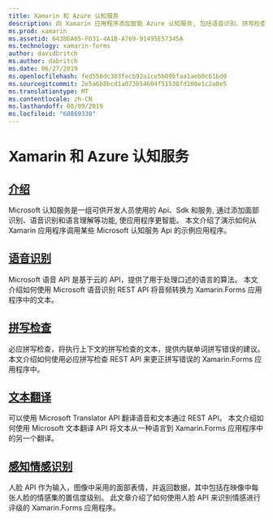 ```yaml
---
title: Xamarin 和 Azure 认知服务
description: 向 Xamarin 应用程序添加智能 Azure 认知服务, 包括语音识别、拼写检查、文本翻译和情感识别。
ms.prod: xamarin
ms.assetid: 64386A65-FD31-4A1B-A769-91495E57345A
ms.technology: xamarin-forms
author: davidbritch
ms.author: dabritch
ms.date: 06/27/2019
ms.openlocfilehash: fed556dc303fecb92a1ce5b09bfaa1aeb0c61bd0
ms.sourcegitcommit: 2e5a6b8bcd1a073b54604f51538fd108e1c2a8e5
ms.translationtype: MT
ms.contentlocale: zh-CN
ms.lasthandoff: 08/09/2019
ms.locfileid: "68869330"
---
```

# <a name="xamarinforms-and-azure-cognitive-services"></a>Xamarin 和 Azure 认知服务

## <a name="introductionintroductionmd"></a>[介绍](introduction.md)

Microsoft 认知服务是一组可供开发人员使用的 Api、Sdk 和服务, 通过添加面部识别、语音识别和语言理解等功能, 使应用程序更智能。 本文介绍了演示如何从 Xamarin 应用程序调用某些 Microsoft 认知服务 Api 的示例应用程序。

## <a name="speech-recognitionspeech-recognitionmd"></a>[语音识别](speech-recognition.md)

Microsoft 语音 API 是基于云的 API，提供了用于处理口述的语言的算法。 本文介绍如何使用 Microsoft 语音识别 REST API 将音频转换为 Xamarin.Forms 应用程序中的文本。

## <a name="spell-checkspell-checkmd"></a>[拼写检查](spell-check.md)

必应拼写检查，将执行上下文的拼写检查的文本，提供内联单词拼写错误的建议。 本文介绍如何使用必应拼写检查 REST API 来更正拼写错误的 Xamarin.Forms 应用程序中。

## <a name="text-translationtext-translationmd"></a>[文本翻译](text-translation.md)

可以使用 Microsoft Translator API 翻译语音和文本通过 REST API。 本文介绍如何使用 Microsoft 文本翻译 API 将文本从一种语言到 Xamarin.Forms 应用程序中的另一个翻译。

## <a name="perceived-emotion-recognitionemotion-recognitionmd"></a>[感知情感识别](emotion-recognition.md)

人脸 API 作为输入，图像中采用的面部表情，并返回数据，其中包括在映像中每张人脸的情感集的置信度级别。 此文章介绍了如何使用人脸 API 来识别情感进行评级的 Xamarin.Forms 应用程序。
